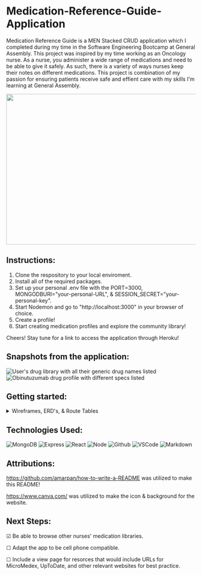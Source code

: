 # Medication-Reference-Guide-Application
Medication Reference Guide is a MEN Stacked CRUD application which I completed during my time in the Software Engineering Bootcamp at General Assembly. 
This project was inspired by my time working as an Oncology nurse. As a nurse, you administer a wide range of medications
and need to be able to give it safely. As such, there is a variety of ways nurses keep their notes on different medications. 
This project is combination of my passion for ensuring patients receive safe and effient care with my skills I'm learning at General 
Assembly.

<div id="header" align="center">

  <img src="https://i.imgur.com/Wm8gVzX.png" width="800" height="400">

</div>

## Instructions: 

1. Clone the respository to your local enviroment.
2. Install all of the required packages.
3. Set up your personal .env file with the PORT=3000, MONGODBURI="your-personal-URL", & SESSION_SECRET="your-personal-key". 
4. Start Nodemon and go to "http://localhost:3000" in your browser of choice. 
4. Create a profile! 
5. Start creating medication profiles and explore the community library!

Cheers! 
Stay tune for a link to access the application through Heroku! 


## Snapshots from the application:

<img src="https://i.imgur.com/5NSRCTP.png" alt="User's drug library with all their generic drug names listed">


<img src="https://i.imgur.com/1wRyaVj.png" alt="Obinutuzumab drug profile with different specs listed">

## Getting started: 

<details> 
<summary> Wireframes, ERD's, & Route Tables </summary>
Below are the wireframes, ERD's, and route tables that were used to help plan this project. Along with the original nursing Google Document that contained all of my notes. 
<img src="https://i.imgur.com/IF2Ncg7.png" alt="Welcome screen of the app with options to log in or create account">
<img src="https://i.imgur.com/zdmpvHy.png" alt="Library view with names of drugs listed">
<img src="https://i.imgur.com/joLX6aF.png" alt="Drug profile with information listed">

<img src="https://i.imgur.com/YlYPIDa.jpeg" alt="ERD showing that the user profile with have one to many drugs with many to many indications.">

<img src="https://i.imgur.com/NEXsRgB.png" alt="route table for user profile">
<img src="https://i.imgur.com/Xt7ZX4z.png" alt="route table for drug schema">
<img src="https://i.imgur.com/5Qf8Pjl.png" alt="route table for indication schema">
</details>

## Technologies Used: 
  ![MongoDB](https://img.shields.io/badge/-MongoDB-05122A?style=flat&logo=mongodb)
  ![Express](https://img.shields.io/badge/-Express-05122A?style=flat&logo=express)
  ![React](https://img.shields.io/badge/-React-05122A?style=flat&logo=react)
  ![Node](https://img.shields.io/badge/-Node.js-05122A?style=flat&logo=node.js)
  ![Github](https://img.shields.io/badge/-GitHub-05122A?style=flat&logo=github)
  ![VSCode](https://img.shields.io/badge/-VS_Code-05122A?style=flat&logo=visualstudio)
  ![Markdown](https://img.shields.io/badge/-Markdown-05122A?style=flat&logo=markdown)

## Attributions: 
https://github.com/amarpan/how-to-write-a-README was utilized to make this README!

https://www.canva.com/ was utilized to make the icon & background for the website. 

## Next Steps:

&#9745; Be able to browse other nurses' medication libraries.

&#9744;  Adapt the app to be cell phone compatible.

&#9744;  Include a view page for resorces that would include URLs for MicroMedex, UpToDate, and other relevant websites for best practice.